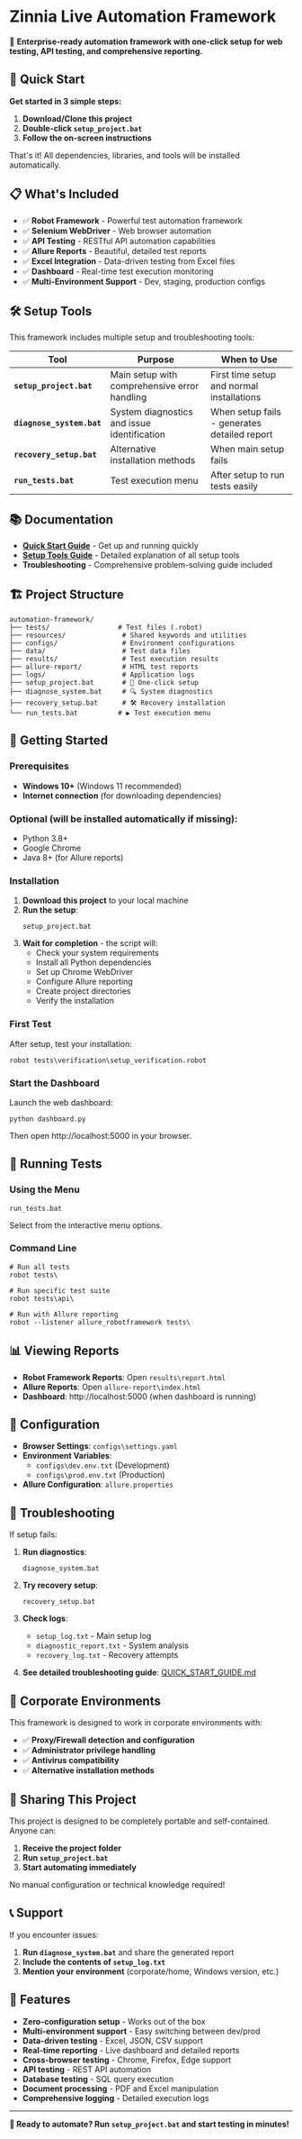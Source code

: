 # Zinnia Live Automation Framework

🚀 **Enterprise-ready automation framework with one-click setup for web testing, API testing, and comprehensive reporting.**

## 🎯 Quick Start

**Get started in 3 simple steps:**

1. **Download/Clone this project**
2. **Double-click `setup_project.bat`**
3. **Follow the on-screen instructions**

That's it! All dependencies, libraries, and tools will be installed automatically.

## 📋 What's Included

- ✅ **Robot Framework** - Powerful test automation framework
- ✅ **Selenium WebDriver** - Web browser automation
- ✅ **API Testing** - RESTful API automation capabilities
- ✅ **Allure Reports** - Beautiful, detailed test reports
- ✅ **Excel Integration** - Data-driven testing from Excel files
- ✅ **Dashboard** - Real-time test execution monitoring
- ✅ **Multi-Environment Support** - Dev, staging, production configs

## 🛠️ Setup Tools

This framework includes multiple setup and troubleshooting tools:

| Tool | Purpose | When to Use |
|------|---------|-------------|
| **`setup_project.bat`** | Main setup with comprehensive error handling | First time setup and normal installations |
| **`diagnose_system.bat`** | System diagnostics and issue identification | When setup fails - generates detailed report |
| **`recovery_setup.bat`** | Alternative installation methods | When main setup fails |
| **`run_tests.bat`** | Test execution menu | After setup to run tests easily |

## 📚 Documentation

- **[Quick Start Guide](QUICK_START_GUIDE.md)** - Get up and running quickly
- **[Setup Tools Guide](SETUP_TOOLS_GUIDE.md)** - Detailed explanation of all setup tools
- **Troubleshooting** - Comprehensive problem-solving guide included

## 🏗️ Project Structure

```
automation-framework/
├── tests/                 # Test files (.robot)
├── resources/              # Shared keywords and utilities
├── configs/                # Environment configurations
├── data/                   # Test data files
├── results/                # Test execution results
├── allure-report/          # HTML test reports
├── logs/                   # Application logs
├── setup_project.bat       # 🚀 One-click setup
├── diagnose_system.bat     # 🔍 System diagnostics
├── recovery_setup.bat      # 🛠️ Recovery installation
└── run_tests.bat          # ▶️ Test execution menu
```

## 🚦 Getting Started

### Prerequisites
- **Windows 10+** (Windows 11 recommended)
- **Internet connection** (for downloading dependencies)

### Optional (will be installed automatically if missing):
- Python 3.8+
- Google Chrome
- Java 8+ (for Allure reports)

### Installation

1. **Download this project** to your local machine
2. **Run the setup**:
   ```batch
   setup_project.bat
   ```
3. **Wait for completion** - the script will:
   - Check your system requirements
   - Install all Python dependencies
   - Set up Chrome WebDriver
   - Configure Allure reporting
   - Create project directories
   - Verify the installation

### First Test

After setup, test your installation:
```batch
robot tests\verification\setup_verification.robot
```

### Start the Dashboard

Launch the web dashboard:
```batch
python dashboard.py
```
Then open http://localhost:5000 in your browser.

## 🧪 Running Tests

### Using the Menu
```batch
run_tests.bat
```
Select from the interactive menu options.

### Command Line
```batch
# Run all tests
robot tests\

# Run specific test suite
robot tests\api\

# Run with Allure reporting
robot --listener allure_robotframework tests\
```

## 📊 Viewing Reports

- **Robot Framework Reports**: Open `results\report.html`
- **Allure Reports**: Open `allure-report\index.html`
- **Dashboard**: http://localhost:5000 (when dashboard is running)

## 🔧 Configuration

- **Browser Settings**: `configs\settings.yaml`
- **Environment Variables**: 
  - `configs\dev.env.txt` (Development)
  - `configs\prod.env.txt` (Production)
- **Allure Configuration**: `allure.properties`

## 🚨 Troubleshooting

If setup fails:

1. **Run diagnostics**:
   ```batch
   diagnose_system.bat
   ```

2. **Try recovery setup**:
   ```batch
   recovery_setup.bat
   ```

3. **Check logs**:
   - `setup_log.txt` - Main setup log
   - `diagnostic_report.txt` - System analysis
   - `recovery_log.txt` - Recovery attempts

4. **See detailed troubleshooting guide**: [QUICK_START_GUIDE.md](QUICK_START_GUIDE.md)

## 🏢 Corporate Environments

This framework is designed to work in corporate environments with:
- ✅ **Proxy/Firewall detection and configuration**
- ✅ **Administrator privilege handling**
- ✅ **Antivirus compatibility**
- ✅ **Alternative installation methods**

## 🤝 Sharing This Project

This project is designed to be completely portable and self-contained. Anyone can:

1. **Receive the project folder**
2. **Run `setup_project.bat`**
3. **Start automating immediately**

No manual configuration or technical knowledge required!

## 📞 Support

If you encounter issues:

1. **Run `diagnose_system.bat`** and share the generated report
2. **Include the contents of `setup_log.txt`**
3. **Mention your environment** (corporate/home, Windows version, etc.)

## 🎉 Features

- **Zero-configuration setup** - Works out of the box
- **Multi-environment support** - Easy switching between dev/prod
- **Data-driven testing** - Excel, JSON, CSV support
- **Real-time reporting** - Live dashboard and detailed reports
- **Cross-browser testing** - Chrome, Firefox, Edge support
- **API testing** - REST API automation
- **Database testing** - SQL query execution
- **Document processing** - PDF and Excel manipulation
- **Comprehensive logging** - Detailed execution logs

---

**🚀 Ready to automate? Run `setup_project.bat` and start testing in minutes!**